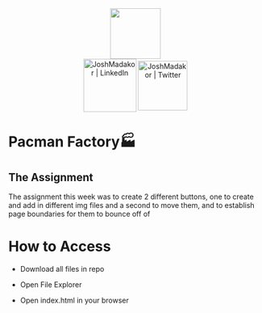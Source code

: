<div id="header" align="center">
  <img src="https://media.giphy.com/media/M9gbBd9nbDrOTu1Mqx/giphy.gif" width="100"/>
</div>
<div id="badges" align="center">
  <a href="https://linkedin.com/in/matthew-solomon-8ba39b93"><img align="center" alt="JoshMadakor | LinkedIn" width="105px" src="https://img.shields.io/badge/LinkedIn-blue?style=for-the-badge&logo=linkedin&logoColor=white" alt="LinkedIn Badge" /></a>
  <a href="https://twitter.com/msolomon42"><img align="center" alt="JoshMadakor | Twitter" width="98px" src="https://img.shields.io/badge/Twitter-blue?style=for-the-badge&logo=twitter&logoColor=white" alt="Twitter Badge"/></a>
  </a>
</div>
<div align="center">
  <img src="https://komarev.com/ghpvc/?username=msolomon93&style=flat-square&color=blue" alt=""/>
</div>

<h1>Pacman Factory🏭</h1>

<h2>The Assignment</h2>

The assignment this week was to create 2 different buttons, one to create and add in different img files and a second to move them, and to establish page boundaries for them to bounce off of


<h1>How to Access</h1>

- Download all files in repo

- Open File Explorer

- Open index.html in your browser
